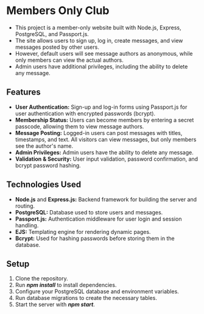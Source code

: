 # Members Only Club

- This project is a member-only website built with Node.js, Express, PostgreSQL, and Passport.js. 
- The site allows users to sign up, log in, create messages, and view messages posted by other users. 
- However, default users will see message authors as anonymous, while only members can view the actual authors. 
- Admin users have additional privileges, including the ability to delete any message.

## Features

* **User Authentication:** Sign-up and log-in forms using Passport.js for user authentication with encrypted passwords (bcrypt).
* **Membership Status:** Users can become members by entering a secret passcode, allowing them to view message authors.
* **Message Posting:** Logged-in users can post messages with titles, timestamps, and text. All visitors can view messages, but only members see the author's name.
* **Admin Privileges:** Admin users have the ability to delete any message.
* **Validation & Security:** User input validation, password confirmation, and bcrypt password hashing.

## Technologies Used

* **Node.js** and **Express.js:** Backend framework for building the server and routing.
* **PostgreSQL:** Database used to store users and messages.
* **Passport.js:** Authentication middleware for user login and session handling.
* **EJS:** Templating engine for rendering dynamic pages.
* **Bcrypt:** Used for hashing passwords before storing them in the database.

## Setup

1. Clone the repository.
2. Run ***npm install*** to install dependencies.
3. Configure your PostgreSQL database and environment variables.
4. Run database migrations to create the necessary tables.
5. Start the server with ***npm start***.
